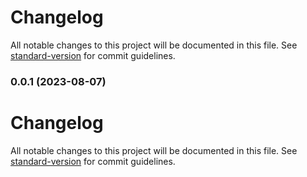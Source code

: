 # Changelog

All notable changes to this project will be documented in this file. See [standard-version](https://github.com/conventional-changelog/standard-version) for commit guidelines.

### 0.0.1 (2023-08-07)

# Changelog

All notable changes to this project will be documented in this file. See [standard-version](https://github.com/conventional-changelog/standard-version) for commit guidelines.
